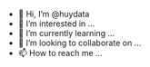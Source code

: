 - 👋 Hi, I’m @huydata
- 👀 I’m interested in ...
- 🌱 I’m currently learning ...
- 💞️ I’m looking to collaborate on ...
- 📫 How to reach me ...

<!---
huydata/huydata is a ✨ special ✨ repository because its `README.md` (this file) appears on your GitHub profile.
You can click the Preview link to take a look at your changes.
--->
